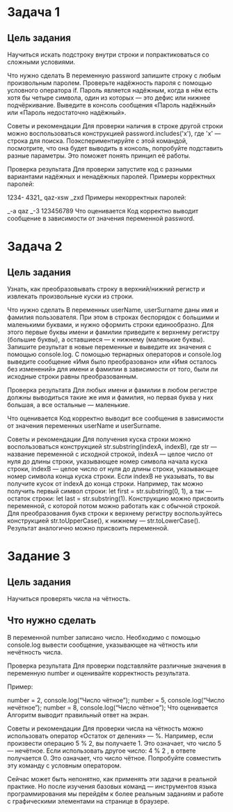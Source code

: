 # Задача 1
## Цель задания
Научиться искать подстроку внутри строки и попрактиковаться со сложными условиями.

Что нужно сделать
В переменную password запишите строку с любым произвольным паролем. Проверьте надёжность пароля с помощью условного оператора if. Пароль является надёжным, когда в нём есть хотя бы четыре символа, один из которых — это дефис или нижнее подчёркивание. Выведите в консоль сообщения «Пароль надёжный» или «Пароль недостаточно надёжный».

Советы и рекомендации
Для проверки наличия в строке другой строки можно воспользоваться конструкцией password.includes('x'), где 'x' — строка для поиска. Поэкспериментируйте с этой командой, посмотрите, что она будет выводить в консоль, попробуйте подставить разные параметры. Это поможет понять принцип её работы.

Проверка результата
Для проверки запустите код с разными вариантами надёжных и ненадёжных паролей. Примеры корректных паролей:

1234-
4321_
qaz-xsw
_zxd
Примеры некорректных паролей:

_-a
qaz
_-3
123456789
Что оценивается
Код корректно выводит сообщение в зависимости от значения переменной password.

 

# Задача 2
## Цель задания
Узнать, как преобразовывать строку в верхний/нижний регистр и извлекать произвольные куски из строки.

Что нужно сделать
В переменных userName, userSurname даны имя и фамилия пользователя. При этом в строках беспорядок с большими и маленькими буквами, и нужно оформить строки единообразно. Для этого первые буквы имени и фамилии приведите к верхнему регистру (большие буквы), а оставшиеся — к нижнему (маленькие буквы). Запишите результат в новые переменные и выведите их значения с помощью console.log. С помощью тернарных операторов и console.log выведите сообщение «Имя было преобразовано» или «Имя осталось без изменений» для имени и фамилии в зависимости от того, были ли исходные строки равны преобразованным.

Проверка результата
Для любых имени и фамилии в любом регистре должны выводиться такие же имя и фамилия, но первая буква у них большая, а все остальные — маленькие.

Что оценивается
Код корректно выводит все сообщения в зависимости от значения переменных userName и userSurname.

Советы и рекомендации
Для получения куска строки можно воспользоваться конструкцией str.substring(indexA, indexB), где str — название переменной с исходной строкой, indexA — целое число от нуля до длины строки, указывающее номер символа начала куска строки, indexB — целое число от нуля до длины строки, указывающее номер символа конца куска строки. Если indexB не указывать, то вы получите кусок от indexA до конца строки. Например, так можно получить первый символ строки: let first = str.substring(0, 1), а так — остаток строки: let last = str.substring(1). Конструкцию можно присвоить переменной, с которой потом можно работать как с обычной строкой. Для преобразования букв строки к верхнему регистру воспользуйтесь конструкцией str.toUpperCase(), к нижнему — str.toLowerCase(). Результат аналогично можно присвоить переменной.


# Задание 3
## Цель задания
Научиться проверять числа на чётность.

## Что нужно сделать
В переменной number записано число. Необходимо с помощью console.log вывести сообщение, указывающее на чётность или нечётность числа.

Проверка результата
Для проверки подставляйте различные значения в переменную number и оценивайте корректность результата. 

Пример:

number = 2, console.log(“Число чётное”);
number = 5, console.log(“Число нечётное”);
number = 8, console.log(“Число чётное”);
Что оценивается
Алгоритм выводит правильный ответ на экран.

Советы и рекомендации
Для проверки числа на чётность можно использовать оператор «Остаток от деления» — %. Например, если произвести операцию 5 % 2, вы получаете 1. Это означает, что число 5 — нечётное. Если использовать другое число: 4 % 2 , в ответе получается 0. Это означает, что число чётное. Попробуйте совместить эту команду с условным оператором.

Сейчас может быть непонятно, как применять эти задачи в реальной практике. Но после изучения базовых команд — инструментов языка программирования мы перейдём к более реальным заданиям и работе с графическими элементами на странице в браузере.